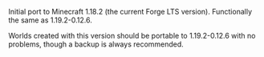 Initial port to Minecraft 1.18.2 (the current Forge LTS version). Functionally the same as 1.19.2-0.12.6.

Worlds created with this version should be portable to 1.19.2-0.12.6 with no problems, though a backup is always recommended.
